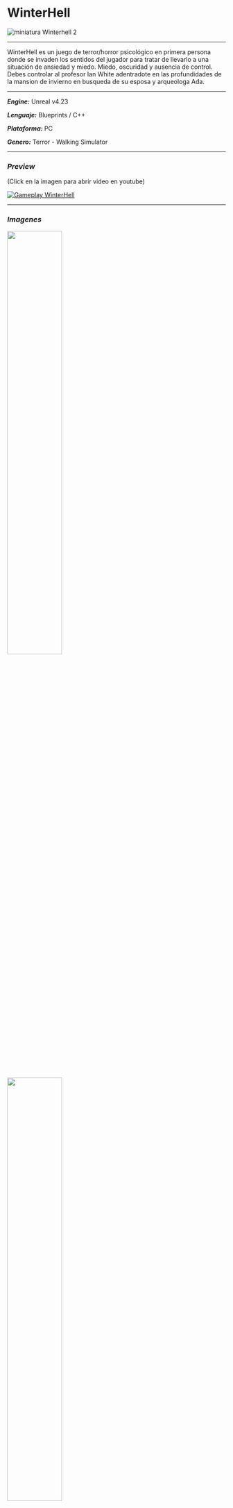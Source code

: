 # WinterHell
![miniatura Winterhell 2](https://user-images.githubusercontent.com/22348284/113366249-06b1e580-932f-11eb-8039-261d741c3d47.jpg)
***
WinterHell es un juego de terror/horror psicológico en primera persona donde se invaden los sentidos del jugador para tratar de llevarlo a una situación de ansiedad y miedo.
Miedo, oscuridad y ausencia de control.
Debes controlar al profesor Ian White adentradote en las profundidades de la mansion de invierno en busqueda de su esposa y arqueologa Ada.
***
***Engine:*** Unreal v4.23

***Lenguaje:*** Blueprints / C++

***Plataforma:*** PC

***Genero:*** Terror - Walking Simulator
***
### ***Preview***
(Click en la imagen para abrir video en youtube)

[![Gameplay WinterHell](https://img.youtube.com/vi/5-7XrrJNvaI/0.jpg)](https://www.youtube.com/watch?v=5-7XrrJNvaI)
***
### ***Imagenes***

<img src="https://user-images.githubusercontent.com/22348284/113452102-b80d5580-93d9-11eb-8d37-2809a6822038.gif" width=50% height=50%/>

<img src="https://user-images.githubusercontent.com/22348284/113452250-04589580-93da-11eb-9bb1-0f8bf4233311.gif" width=50% height=50%/>

<img src="https://user-images.githubusercontent.com/22348284/113452483-7204c180-93da-11eb-9753-d9d7d6e2ac1d.gif" width=50% height=50%/>

<img src="https://user-images.githubusercontent.com/22348284/113452652-d32c9500-93da-11eb-9e2f-352d3e714131.gif" width=50% height=50%/>
